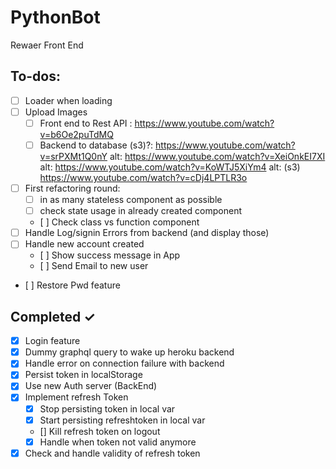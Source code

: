 # PythonBot

Rewaer Front End

## To-dos:

- [ ] Loader when loading
- [ ] Upload Images
  - [ ] Front end to Rest API : https://www.youtube.com/watch?v=b6Oe2puTdMQ
  - [ ] Backend to database (s3)?: https://www.youtube.com/watch?v=srPXMt1Q0nY
        alt: https://www.youtube.com/watch?v=XeiOnkEI7XI
        alt: https://www.youtube.com/watch?v=KoWTJ5XiYm4
        alt: (s3) https://www.youtube.com/watch?v=cDj4LPTLR3o
- [ ] First refactoring round:
  - [ ] in as many stateless component as possible
  - [ ] check state usage in already created component
  - [ ] Check class vs function component
- [ ] Handle Log/signin Errors from backend (and display those)
- [ ] Handle new account created
  - [ ] Show success message in App
  - [ ] Send Email to new user
- [ ] Restore Pwd feature

## Completed ✓

- [x] Login feature
- [x] Dummy graphql query to wake up heroku backend
- [x] Handle error on connection failure with backend
- [x] Persist token in localStorage
- [x] Use new Auth server (BackEnd)
- [x] Implement refresh Token
  - [x] Stop persisting token in local var
  - [x] Start persisting refreshtoken in local var
  - [] Kill refresh token on logout
  - [x] Handle when token not valid anymore
- [x] Check and handle validity of refresh token
